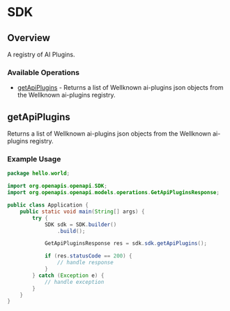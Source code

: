 # SDK

## Overview

A registry of AI Plugins.

### Available Operations

* [getApiPlugins](#getapiplugins) - Returns a list of Wellknown ai-plugins json objects from the Wellknown ai-plugins registry.

## getApiPlugins

Returns a list of Wellknown ai-plugins json objects from the Wellknown ai-plugins registry.

### Example Usage

```java
package hello.world;

import org.openapis.openapi.SDK;
import org.openapis.openapi.models.operations.GetApiPluginsResponse;

public class Application {
    public static void main(String[] args) {
        try {
            SDK sdk = SDK.builder()
                .build();

            GetApiPluginsResponse res = sdk.sdk.getApiPlugins();

            if (res.statusCode == 200) {
                // handle response
            }
        } catch (Exception e) {
            // handle exception
        }
    }
}
```
